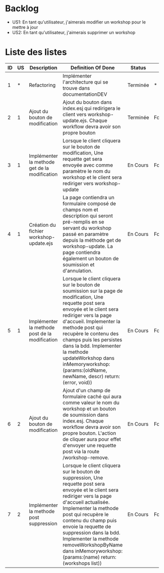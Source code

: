 # Backlog
* US1: En tant qu'utilisateur, j'aimerais modifier un workshop pour le mettre à jour
* US2: En tant qu'utilisateur, j'aimerais supprimer un workshop

# Liste des listes

| ID | US | Description | Definition Of Done | Status | Type |
|----|----|----|----|----|-----|
| 1 | * | Refactoring | Implémenter l'architecture qui se trouve dans documentationDEV | Terminée | * |
| 2 | 1 | Ajout du bouton de modification | Ajout du bouton dans index.esj qui redirigera le client vers workshop-update.ejs. Chaque workflow devra avoir son propre bouton | Terminée | Fonctionnalité |
| 3 | 1 | Implémenter la methode get de la modification | Lorsque le client cliquera sur le bouton de modification, Une requette get sera envoyée avec comme paramètre le nom du workshop et le client sera rediriger vers workshop-update  | En Cours | Fonctionnalité |
| 4 | 1 | Création du fichier workshop-update.ejs | La page contiendra un formulaire composé de champs nom et description qui seront pré-remplis en se servant du workshop passé en paramètre depuis la méthode get de workshop-update. La page contiendra également un bouton de soumission et d'annulation. | En Cours | Fonctionnalité |
| 5 | 1 | Implémenter la methode post de la modification | Lorsque le client cliquera sur le bouton de soumission sur la page de modification, Une requette post sera envoyée et le client sera rediriger vers la page d'accueil. Implementer la methode post qui recupère le contenu des champs puis les persistes dans la bdd. Implementer la methode updateWorkshop dans inMemoryworkshop:(params:(oldName, newName, descr) return:(error, void))  | En Cours | Fonctionnalité |
| 6 | 2 | Ajout du bouton de modification | Ajout d'un champ de formulaire caché qui aura comme valeur le nom du workshop et un bouton de soumission dans index.esj. Chaque workflow devra avoir son propre bouton. L'action de cliquer aura pour effet d'envoyer une requette post via la route /workshop-remove. | En Cours | Fonctionnalité |
| 7 | 2 | Implémenter la methode post suppression | Lorsque le client cliquera sur le bouton de suppression, Une requette post sera envoyée et le client sera rediriger vers la page d'accueil actualisée. Implementer la methode post qui recupère le contenu du champ puis envoie la requette de suppression dans la bdd. Implementer la methode removeWorkshopByName dans inMemoryworkshop:(params:(name) return:(workshops list)) | En Cours | Fonctionnalité |